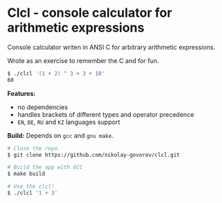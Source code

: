 # Clcl - console calculator for arithmetic expressions

Console calculator writen in ANSI C for arbitrary arithmetic expressions.

Wrote as an exercise to remember the C and for fun.

```bash
$ ./clcl '(1 + 2) ^ 3 + 3 + 10'
60
```

**Features:**
- no dependencies
- handles brackets of different types and operator precedence
- `EN`, `DE`, `RU` and `KZ` languages support

**Build:**
Depends on `gcc` and `gnu make`.

```bash
# Close the repo
$ git clone https://github.com/nikolay-govorov/clcl.git

# Build the app with GCC
$ make build

# Use the clcl!
$ ./clcl '1 + 3'
```

